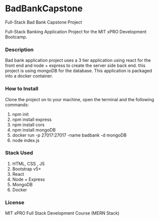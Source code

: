 # BadBankCapstone
Full-Stack Bad Bank Capstone Project

Full-Stack Banking Application Project for the MIT xPRO Development Bootcamp.

<h3>Description</h3>

Bad bank application project uses a 3 tier application using react
for the front end and node + express to create the server side back end.
this project is using mongoDB for the database. This application is packaged into
a docker container.


<h3>How to Install</h3>
Clone the project on to your machine, open the terminal and the following commands:

1. npm init
2. npm install express
3. npm install cors
4. npm install mongoDB
5. docker run -p 27017:27017 -name badbank -d mongoDB
6. node index.js  


<h3>Stack Used</h3>

1. HTML, CSS , JS
2. Bootstrap v5+
3. React
4. Node + Express
5. MongoDB
6. Docker


<h3>License</h3>
MIT xPRO Full Stack Development Course (MERN Stack)

